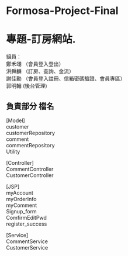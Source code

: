 # Formosa-Project-Final  
專題-訂房網站. 
===
組員：  
鄭禾翊  （會員登入登出）  
洪舜麟  （訂房、查詢、金流）  
謝佳勳  （會員登入註冊、信箱密碼驗證、會員專區）   
郭明翰   (後台管理)  


負責部分  檔名
---

[Model]  
customer  
customerRepository  
comment  
commentRepository  
Utility  
  
[Controller]  
CommentController  
CustomerController  

[JSP]  
myAccount  
myOrderInfo  
myComment  
Signup_form  
ComfirmEditPwd  
register_success  

[Service]  
CommentService  
CustomerService  

